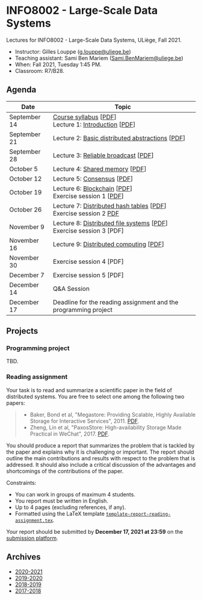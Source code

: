 # INFO8002 - Large-Scale Data Systems

Lectures for INFO8002 - Large-Scale Data Systems, ULiège, Fall 2021.

- Instructor: Gilles Louppe ([g.louppe@uliege.be](mailto:g.louppe@uliege.be))
- Teaching assistant: Sami Ben Mariem ([Sami.BenMariem@uliege.be](mailto:Sami.BenMariem@uliege.be))
- When: Fall 2021, Tuesday 1:45 PM.
- Classroom: R7/B28.

## Agenda
| Date | Topic |
| --- | --- |
| September 14 | [Course syllabus](https://glouppe.github.io/info8002-large-scale-data-systems/?p=course-syllabus.md) [[PDF](https://glouppe.github.io/info8002-large-scale-data-systems/pdf/course-syllabus.pdf)]<br>Lecture 1: [Introduction](https://glouppe.github.io/info8002-large-scale-data-systems/?p=lecture1.md) [[PDF](https://glouppe.github.io/info8002-large-scale-data-systems/pdf/lec1.pdf)] |
| September 21 | Lecture 2: [Basic distributed abstractions](https://glouppe.github.io/info8002-large-scale-data-systems/?p=lecture2.md) [[PDF](https://glouppe.github.io/info8002-large-scale-data-systems/pdf/lec2.pdf)]  |
| September 28 | Lecture 3: [Reliable broadcast](https://glouppe.github.io/info8002-large-scale-data-systems/?p=lecture3.md) [[PDF](https://glouppe.github.io/info8002-large-scale-data-systems/pdf/lec3.pdf)] |
| October 5 | Lecture 4: [Shared memory](https://glouppe.github.io/info8002-large-scale-data-systems/?p=lecture4.md) [[PDF](https://glouppe.github.io/info8002-large-scale-data-systems/pdf/lec4.pdf)] |
| October 12 | Lecture 5: [Consensus](https://glouppe.github.io/info8002-large-scale-data-systems/?p=lecture5.md) [[PDF](https://glouppe.github.io/info8002-large-scale-data-systems/pdf/lec5.pdf)] |
| October 19 | Lecture 6: [Blockchain](https://glouppe.github.io/info8002-large-scale-data-systems/?p=lecture8.md) [[PDF](https://glouppe.github.io/info8002-large-scale-data-systems/pdf/lec8.pdf)]<br>Exercise session 1 [[PDF](https://glouppe.github.io/info8002-large-scale-data-systems/pdf/tp1.pdf)] | 
| October 26 | Lecture 7: [Distributed hash tables](https://glouppe.github.io/info8002-large-scale-data-systems/?p=lecture7.md) [[PDF](https://glouppe.github.io/info8002-large-scale-data-systems/pdf/lec7.pdf)]<br>Exercise session 2 [PDF](https://glouppe.github.io/info8002-large-scale-data-systems/pdf/tp2.pdf) |
| November 9 | Lecture 8: [Distributed file systems](https://glouppe.github.io/info8002-large-scale-data-systems/?p=lecture6.md) [[PDF](https://glouppe.github.io/info8002-large-scale-data-systems/pdf/lec6.pdf)]<br>Exercise session 3 [PDF] |
| November 16 | Lecture 9: [Distributed computing](https://glouppe.github.io/info8002-large-scale-data-systems/?p=lecture9.md) [[PDF](https://glouppe.github.io/info8002-large-scale-data-systems/pdf/lec9.pdf)] |
| November 30 | Exercise session 4 [PDF]|
| December 7 | Exercise session 5 [PDF]|
| December 14 | Q&A Session |
| December 17 | Deadline for the reading assignment and the programming project |

## Projects

### Programming project

TBD.

### Reading assignment

Your task is to read and summarize a scientific paper in the field of distributed systems. You are free to select one among the following two papers:

> - Baker, Bond et al, "Megastore: Providing Scalable, Highly Available Storage for Interactive Services", 2011. [PDF](https://storage.googleapis.com/pub-tools-public-publication-data/pdf/36971.pdf).
> - Zheng, Lin et al, "PaxosStore: High-availability Storage Made Practical in WeChat", 2017. [PDF](https://www.vldb.org/pvldb/vol10/p1730-lin.pdf).
>
You should produce a report that summarizes the problem that is tackled by the paper and explains why it is challenging or important. The report should outline the main contributions and results with respect to the problem that is addressed. It should also include a critical discussion of the advantages and shortcomings of the contributions of the paper.

Constraints:
- You can work in groups of maximum 4 students.
- You report must be written in English.
- Up to 4 pages (excluding references, if any).
- Formatted using the LaTeX template [`template-report-reading-assignment.tex`](https://glouppe.github.io/info8002-large-scale-data-systems/template-report-reading-assignment.tex).

Your report should be submitted  by **December 17, 2021 at 23:59** on the [submission platform](https://submit.montefiore.ulg.ac.be/).


## Archives

- [2020-2021](https://github.com/glouppe/info8002-large-scale-data-systems/tree/info8002-2020)
- [2019-2020](https://github.com/glouppe/info8002-large-scale-data-systems/tree/info8002-2019)
- [2018-2019](https://github.com/glouppe/info8002-large-scale-data-systems/tree/info8002-2018)
- [2017-2018](https://github.com/glouppe/info8002-large-scale-data-systems/tree/info8002-2017)
